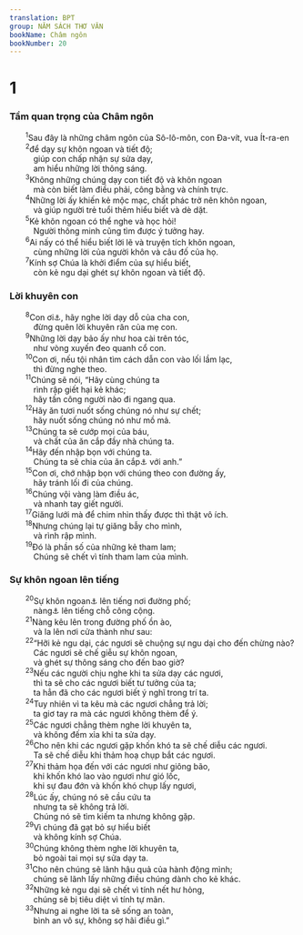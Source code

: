 ```yaml
---
translation: BPT
group: NĂM SÁCH THƠ VĂN
bookName: Châm ngôn 
bookNumber: 20
---
```


<div class="title"><h1>1</h1><h3>Tầm quan trọng của Châm ngôn</h3></div>
<span class="verse ch_1_1">  <sup>1</sup>Sau đây là những châm ngôn của Sô-lô-môn, con Đa-vít, vua Ít-ra-en<br/></span>
<span class="verse ch_1_2">  <sup>2</sup>để dạy sự khôn ngoan và tiết độ;<br/>   giúp con chấp nhận sự sửa dạy,<br/>   am hiểu những lời thông sáng.<br/></span>
<span class="verse ch_1_3">  <sup>3</sup>Không những chúng dạy con tiết độ và khôn ngoan<br/>   mà còn biết làm điều phải, công bằng và chính trực.<br/></span>
<span class="verse ch_1_4">  <sup>4</sup>Những lời ấy khiến kẻ mộc mạc, chất phác trở nên khôn ngoan,<br/>   và giúp người trẻ tuổi thêm hiểu biết và dè dặt.<br/></span>
<span class="verse ch_1_5">  <sup>5</sup>Kẻ khôn ngoan có thể nghe và học hỏi!<br/>   Người thông minh cũng tìm được ý tưởng hay.<br/></span>
<span class="verse ch_1_6">  <sup>6</sup>Ai nấy có thể hiểu biết lời lẽ và truyện tích khôn ngoan,<br/>   cùng những lời của người khôn và câu đố của họ.<br/></span>
<span class="verse ch_1_7">  <sup>7</sup>Kính sợ Chúa là khởi điểm của sự hiểu biết,<br/>   còn kẻ ngu dại ghét sự khôn ngoan và tiết độ.<br/></span>
<div class="title"><h3>Lời khuyên con</h3></div>
<span class="verse ch_1_8">  <sup>8</sup>Con ơi<a data-toggle="tooltip" data-placement="bottom" title="Những châm ngôn trong khúc nầy rất có thể viết cho một cậu con ở tuổi thiếu niên, một hoàng tử và sau nầy trở thành một thanh niên. Các châm ngôn nầy dùng để dạy cậu thiếu niên ấy lớn lên trở thành người có trách nhiệm và một lãnh tụ biết kính sợ Thượng Đế. Trong một khúc sau (9:13-18), sự ngu dại cũng được hình dung bằng một người đàn bà khác xúi giục chàng thanh niên đi vào nếp sống tội lỗi.">⚓</a>, hãy nghe lời dạy dỗ của cha con,<br/>   đừng quên lời khuyên răn của mẹ con.<br/></span>
<span class="verse ch_1_9">  <sup>9</sup>Những lời dạy bảo ấy như hoa cài trên tóc,<br/>   như vòng xuyến đeo quanh cổ con.<br/></span>
<span class="verse ch_1_10">  <sup>10</sup>Con ơi, nếu tội nhân tìm cách dẫn con vào lối lầm lạc,<br/>   thì đừng nghe theo.<br/></span>
<span class="verse ch_1_11">  <sup>11</sup>Chúng sẽ nói, “Hãy cùng chúng ta<br/>   rình rập giết hại kẻ khác;<br/>   hãy tấn công người nào đi ngang qua.<br/></span>
<span class="verse ch_1_12">  <sup>12</sup>Hãy ăn tươi nuốt sống chúng nó như sự chết;<br/>   hãy nuốt sống chúng nó như mồ mả.<br/></span>
<span class="verse ch_1_13">  <sup>13</sup>Chúng ta sẽ cướp mọi của báu,<br/>   và chất của ăn cắp đầy nhà chúng ta.<br/></span>
<span class="verse ch_1_14">  <sup>14</sup>Hãy đến nhập bọn với chúng ta.<br/>   Chúng ta sẽ chia của ăn cắp<a data-toggle="tooltip" data-placement="bottom" title="Hay “chia túi bạc.”">⚓</a> với anh.”<br/></span>
<span class="verse ch_1_15">  <sup>15</sup>Con ơi, chớ nhập bọn với chúng theo con đường ấy,<br/>   hãy tránh lối đi của chúng.<br/></span>
<span class="verse ch_1_16">  <sup>16</sup>Chúng vội vàng làm điều ác,<br/>   và nhanh tay giết người.<br/></span>
<span class="verse ch_1_17">  <sup>17</sup>Giăng lưới mà để chim nhìn thấy được thì thật vô ích.<br/></span>
<span class="verse ch_1_18">  <sup>18</sup>Nhưng chúng lại tự giăng bẫy cho mình,<br/>   và rình rập mình.<br/></span>
<span class="verse ch_1_19">  <sup>19</sup>Đó là phần số của những kẻ tham lam;<br/>   Chúng sẽ chết vì tính tham lam của mình.<br/></span>
<div class="title"><h3>Sự khôn ngoan lên tiếng</h3></div>
<span class="verse ch_1_20">  <sup>20</sup>Sự khôn ngoan<a data-toggle="tooltip" data-placement="bottom" title="Sự khôn ngoan ở đây được hình dung như một người đàn bà đức hạnh kêu gọi chàng thanh niên trở nên khôn ngoan và vâng lời Thượng Đế.">⚓</a> lên tiếng nơi đường phố;<br/>   nàng<a data-toggle="tooltip" data-placement="bottom" title="Chỉ “sự khôn ngoan.” (Những chỗ khác: Chương 1-5, tác giả đều nhân cách hóa từ nầy.)">⚓</a> lên tiếng chỗ công cộng.<br/></span>
<span class="verse ch_1_21">  <sup>21</sup>Nàng kêu lên trong đường phố ồn ào,<br/>   và la lên nơi cửa thành như sau:<br/></span>
<span class="verse ch_1_22">  <sup>22</sup>“Hỡi kẻ ngu dại, các ngươi sẽ chuộng sự ngu dại cho đến chừng nào?<br/>   Các ngươi sẽ chế giễu sự khôn ngoan,<br/>   và ghét sự thông sáng cho đến bao giờ?<br/></span>
<span class="verse ch_1_23">  <sup>23</sup>Nếu các người chịu nghe khi ta sửa dạy các ngươi,<br/>   thì ta sẽ cho các ngươi biết tư tưởng của ta;<br/>   ta hẳn đã cho các ngươi biết ý nghĩ trong trí ta.<br/></span>
<span class="verse ch_1_24">  <sup>24</sup>Tuy nhiên vì ta kêu mà các ngươi chẳng trả lời;<br/>   ta giơ tay ra mà các ngươi không thèm để ý.<br/></span>
<span class="verse ch_1_25">  <sup>25</sup>Các ngươi chẳng thèm nghe lời khuyên ta,<br/>   và không đếm xỉa khi ta sửa dạy.<br/></span>
<span class="verse ch_1_26">  <sup>26</sup>Cho nên khi các ngươi gặp khốn khó ta sẽ chế diễu các ngươi.<br/>   Ta sẽ chế diễu khi thảm hoạ chụp bắt các ngươi.<br/></span>
<span class="verse ch_1_27">  <sup>27</sup>Khi thảm họa đến với các ngươi như giông bão,<br/>   khi khốn khó lao vào ngươi như gió lốc,<br/>   khi sự đau đớn và khốn khó chụp lấy ngươi,<br/></span>
<span class="verse ch_1_28">  <sup>28</sup>Lúc ấy, chúng nó sẽ cầu cứu ta<br/>   nhưng ta sẽ không trả lời.<br/>   Chúng nó sẽ tìm kiếm ta nhưng không gặp.<br/></span>
<span class="verse ch_1_29">  <sup>29</sup>Vì chúng đã gạt bỏ sự hiểu biết<br/>   và không kính sợ Chúa.<br/></span>
<span class="verse ch_1_30">  <sup>30</sup>Chúng không thèm nghe lời khuyên ta,<br/>   bỏ ngoài tai mọi sự sửa dạy ta.<br/></span>
<span class="verse ch_1_31">  <sup>31</sup>Cho nên chúng sẽ lãnh hậu quả của hành động mình;<br/>   chúng sẽ lãnh lấy những điều chúng dành cho kẻ khác.<br/></span>
<span class="verse ch_1_32">  <sup>32</sup>Những kẻ ngu dại sẽ chết vì tính nết hư hỏng,<br/>   chúng sẽ bị tiêu diệt vì tính tự mãn.<br/></span>
<span class="verse ch_1_33">  <sup>33</sup>Nhưng ai nghe lời ta sẽ sống an toàn,<br/>   bình an vô sự, không sợ hãi điều gì.”<br/></span>
